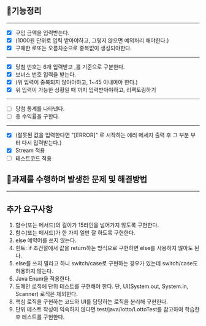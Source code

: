 ## 🚀기능정리

---
- [x] 구입 금액을 입력받는다.
- [x] (1000원 단위로 입력 받아야하고, 그렇지 않으면 예외처리 해야한다.)
- [x] 구매한 로또는 오름차순으로 중복없이 생성되야한다.

---

- [x] 당첨 번호는 6개 입력받고 ,를 기준으로 구분한다.
- [x] 보너스 번호 입력을 받는다.
- [x] (위 입력이 중복되지 않아야하고, 1~45 이내여야 한다.)
- [x] 위 입력이 가능한 상황일 때 까지 입력받아야하고, 리팩토링하기
---

- [ ] 당첨 통계를 나타낸다.
- [ ] 총 수익률을 구한다.
---

- [x] (잘못된 값을 입력한다면 "[ERROR]" 로 시작하는 에러 메세지 출력 후 그 부분 부터 다시 입력받는다.)
- [x] Stream 적용
- [ ] 테스트코드 적용

## 🎯과제를 수행하며 발생한 문제 및 해결방법 

---


## 추가 요구사항

1) 함수(또는 메서드)의 길이가 15라인을 넘어가지 않도록 구현한다.
2) 함수(또는 메서드)가 한 가지 일만 잘 하도록 구현한다.
3) else 예약어를 쓰지 않는다.
4) 힌트: if 조건절에서 값을 return하는 방식으로 구현하면 else를 사용하지 않아도 된다.
5) else를 쓰지 말라고 하니 switch/case로 구현하는 경우가 있는데 switch/case도 허용하지 않는다.
6) Java Enum을 적용한다.
7) 도메인 로직에 단위 테스트를 구현해야 한다. 단, UI(System.out, System.in, Scanner) 로직은 제외한다.
8) 핵심 로직을 구현하는 코드와 UI를 담당하는 로직을 분리해 구현한다.
9) 단위 테스트 작성이 익숙하지 않다면 test/java/lotto/LottoTest를 참고하여 학습한 후 테스트를 구현한다.

